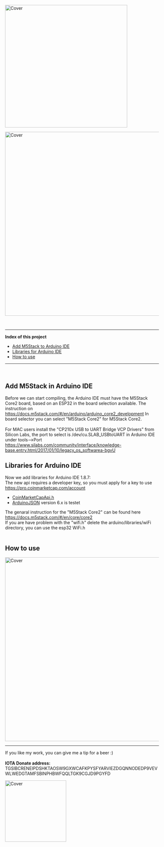 <p><img src="https://github.com/oxinon/IOTA-price-ticker-V2-TTGO-T-Display/blob/master/picture/IOTA-Price-Ticker.png" alt="Cover" width="400"></p>

<p><img src="https://github.com/oxinon/IOTA-price-ticker-V3-M5Stack-Core2/blob/main/picture/iota-price-ticker-m5stack.png" alt="Cover" width="600"></p>

<br>

* * *

<b>Index of this project</b>

+ [Add M5Stack to Arduino IDE](#ESP32)
+ [Libraries for Arduino IDE](#libraries)
+ [How to use](#info)

* * *

<br>
<a name="ESP32"></a><h2>Add M5Stack in Arduino IDE</h2>

Before we can start compiling, the Arduino IDE must have the M5Stack Core2 board, based on an ESP32 in the board selection available.
The instruction on https://docs.m5stack.com/#/en/arduino/arduino_core2_development
In board selector you can select "M5Stack Core2" for M5Stack Core2.
<br>
<br>
For MAC users install the "CP210x USB to UART Bridge VCP Drivers" from Silicon Labs, the port to select is /dev/cu.SLAB_USBtoUART in Arduino IDE under tools-->Port
<br>
https://www.silabs.com/community/interface/knowledge-base.entry.html/2017/01/10/legacy_os_softwarea-bgvU
<br>

<a name="libraries"></a><h2>Libraries for Arduino IDE</h2>
Now we add libraries for Arduino IDE 1.8.7:<br>
The new api requires a developer key, so you must apply for a key to use https://pro.coinmarketcap.com/account
<br>

+ [CoinMarketCapApi.h](https://github.com/lewisxhe/CoinMarketCapApi2) 
+ [ArduinoJSON](https://github.com/bblanchon/ArduinoJson) version 6.x is testet 
   
The genaral instruction for the "M5Stack Core2" can be found here https://docs.m5stack.com/#/en/core/core2<br>
If you are have problem with the "wifi.h" delete the arduino/libraries/wiFi directory, you can use the esp32 WiFi.h
<br>
<br>
<a name="info"></a><h2>How to use</h2>

<p><img src="https://github.com/oxinon/IOTA-price-ticker-V3-M5Stack-Core2/blob/main/picture/Wen-settings.png" alt="Cover" width="600"></p>

* * *

If you like my work, you can give me a tip for a beer :)<br><br>
<b>IOTA Donate address:</b> 
TGSIBCRENEIPDSHKTAOSW9GXWCAFKPYSFYARVIEZDGQNNODEDP9VEVWLWEDGTAMFSBINPHBWFQQLTGK9CGJD9PGYFD <br>

<p><img src="https://github.com/oxinon/IOTA-price-ticker-V2-TTGO-T-Display/blob/master/picture/qrcode2.png" alt="Cover" width="200"></p>
